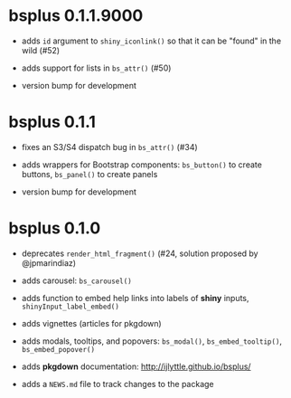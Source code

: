 # bsplus 0.1.1.9000

- adds `id` argument to `shiny_iconlink()` so that it can be "found" in the wild (#52)

- adds support for lists in `bs_attr()` (#50)

- version bump for development

# bsplus 0.1.1

- fixes an S3/S4 dispatch bug in `bs_attr()` (#34)

- adds wrappers for Bootstrap components: `bs_button()` to create buttons, `bs_panel()` to create panels

- version bump for development

# bsplus 0.1.0

- deprecates `render_html_fragment()` (#24, solution proposed by @jpmarindiaz)

- adds carousel: `bs_carousel()` 

- adds function to embed help links into labels of **shiny** inputs, `shinyInput_label_embed()`

- adds vignettes (articles for pkgdown)

- adds modals, tooltips, and popovers: `bs_modal()`, `bs_embed_tooltip()`, `bs_embed_popover()`

- adds **pkgdown** documentation: http://ijlyttle.github.io/bsplus/

- adds a `NEWS.md` file to track changes to the package



